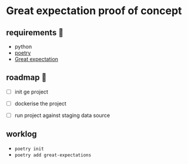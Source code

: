 # Great expectation proof of concept

## requirements :mag_right:
- python
- [poetry](https://python-poetry.org/docs/#osx--linux--bashonwindows-install-instructions)
- [Great expectation](https://github.com/great-expectations/great_expectations)

## roadmap :pushpin:
- [ ] init ge project
- [ ] dockerise the project
- [ ] run project against staging data source


## worklog
- `poetry init`
- `poetry add great-expectations`